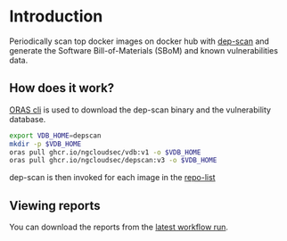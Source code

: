 # Introduction

Periodically scan top docker images on docker hub with [dep-scan](https://github.com/AppThreat/dep-scan) and generate the Software Bill-of-Materials (SBoM) and known vulnerabilities data.

## How does it work?

[ORAS cli](https://oras.land/cli/) is used to download the dep-scan binary and the vulnerability database.

```bash
export VDB_HOME=depscan
mkdir -p $VDB_HOME
oras pull ghcr.io/ngcloudsec/vdb:v1 -o $VDB_HOME
oras pull ghcr.io/ngcloudsec/depscan:v3 -o $VDB_HOME
```

dep-scan is then invoked for each image in the [repo-list](repo-list.txt)

## Viewing reports

You can download the reports from the [latest workflow run](https://github.com/ngcloudsec/images-info/actions).
